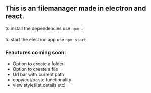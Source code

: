 ## This is an filemanager made in electron and react.

to install the dependencies use
``npm i ``
<br>
<br>
to start the electron app use `npm start`

### Feautures coming soon:
- Option to create a folder
- Option to create a file
- Url bar with current path
- copy/cut/paste functionality
- view style(list,details etc)
